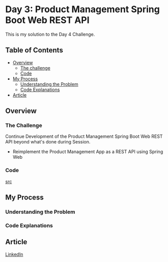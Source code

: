 # Day 3: Product Management Spring Boot Web REST API

This is my solution to the Day 4 Challenge.

## Table of Contents

- [Overview](#overview)
  - [The challenge](#the-challenge)
  - [Code](#code)
- [My Process](#my-process)
  - [Understanding the Problem](#understanding-the-problem)
  - [Code Explanations](#code-explanations)
- [Article](#article)

## Overview

### The Challenge

Continue Development of the Product Management Spring Boot Web REST API beyond
what's done during Session.

- Reimplement the Product Management App as a REST API using Spring Web

### Code

[src]()

## My Process

### Understanding the Problem

### Code Explanations

## Article

[LinkedIn](https://www.linkedin.com/pulse/spring-data-jpa-shivangam-soni)
